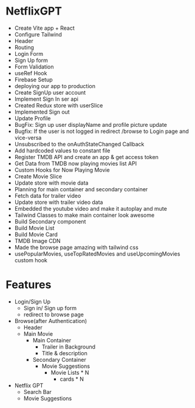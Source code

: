 # NetflixGPT
- Create Vite app + React
- Configure Tailwind
- Header
- Routing
- Login Form
- Sign Up form
- Form Validation
- useRef Hook
- Firebase Setup
- deploying our app to production
- Create SignUp user account
- Implement Sign In ser api
- Created Redux store with userSlice
- Implemented Sign out
- Update Profile
- BugFix: Sign up user displayName and profile picture update
- Bugfix: If the user is not logged in redirect /browse to Login page and vice-versa
- Unsubscribed to the onAuthStateChanged Callback
- Add hardcoded values to constant file
- Register TMDB API and create an app & get access token
- Get Data from TMDB now playing movies list API
- Custom Hooks for Now Playing Movie
- Create Movie Slice
- Update store with movie data
- Planning for main container and secondary container
- Fetch data for trailer video
- Update store with trailer video data
- Embedded the youtube video and make it autoplay and mute
- Tailwind Classes to make main container look awesome
- Build Secondary component
- Build Movie List
- Build Movie Card
- TMDB Image CDN
- Made the browse page amazing with tailwind css
- usePopularMovies, useTopRatedMovies and useUpcomingMovies custom hook

# Features
- Login/Sign Up
    - Sign in/ Sign up form
    - redirect to browse page
- Browse(after Authentication)
    - Header
    - Main Movie
        - Main Container
            - Trailer in Background
            - Title & description
        - Secondary Container
            - Movie Suggestions
                - Movie Lists * N
                    - cards * N
- Netflix GPT
    - Search Bar
    - Movie Suggestions

